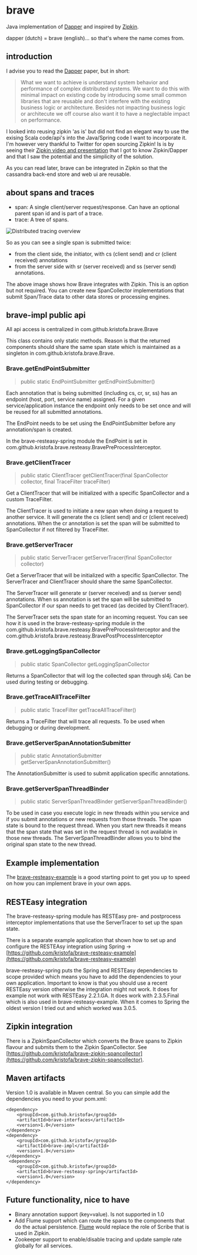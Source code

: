 # brave #


Java implementation of [Dapper](http://research.google.com/pubs/pub36356.html) and inspired by [Zipkin](https://github.com/twitter/zipkin/).

dapper (dutch) = brave (english)... so that's where the name comes from.

## introduction ##

I advise you to read the [Dapper](http://research.google.com/pubs/pub36356.html) paper, but in
short:

> What we want to achieve is understand system behavior and performance of complex distributed systems.
> We want to do this with minimal impact on existing code by introducing some small common libraries that
> are reusable and don't interfere with the existing business logic or architecture. Besides not impacting
> business logic or architecute we off course also want it to have a neglectable impact on performance.

I looked into reusing zipkin 'as is' but did not find an elegant way to use the exising Scala code/api's 
into the Java/Spring code I want to incorporate it.  I'm however very thankful to Twitter for open sourcing
Zipkin! Is is by seeing their [Zipkin video and presentation](http://www.infoq.com/presentations/Zipkin) that
I got to know Zipkin/Dapper and that I saw the potential and the simplicity of the solution.

As you can read later, brave can be integrated in Zipkin so that the cassandra back-end store
and web ui are reusable.

## about spans and traces ##

*   span: A single client/server request/response. Can have an optional parent span id and is part of a trace.
*   trace: A tree of spans.


![Distributed tracing overview](https://raw.github.com/wiki/kristofa/brave/distributed_tracing.png)

So as you can see a single span is submitted twice:

*   from the client side, the initiator, with cs (client send) and cr (client received) annotations 
*   from the server side with sr (server received) and ss (server send) annotations.

The above image shows how Brave integrates with Zipkin. This is an option but not required. You can
create new SpanCollector implementations that submit Span/Trace data to other data stores or processing
engines.

## brave-impl public api ##

All api access is centralized in com.github.kristofa.brave.Brave

This class contains only static methods. Reason is that the returned components should
share the same span state which is maintained as a singleton in com.github.kristofa.brave.Brave.

### Brave.getEndPointSubmitter ###

> public static EndPointSubmitter getEndPointSubmitter()

Each annotation that is being submitted (including cs, cr, sr, ss) has an endpoint 
(host, port, service name) assigned. For a given service/application instance the endpoint 
only needs to be set once and will be reused for all submitted annotations.

The EndPoint needs to be set using the EndPointSubmitter before any annotation/span is
created.

In the brave-resteasy-spring module the EndPoint is set in 
com.github.kristofa.brave.resteasy.BravePreProcessInterceptor.

### Brave.getClientTracer ###

> public static ClientTracer getClientTracer(final SpanCollector collector, final TraceFilter traceFilter)

Get a ClientTracer that will be initialized with a specific SpanCollector and a custom TraceFilter.

The ClientTracer is used to initiate a new span when doing a request to another service. It will generate the cs 
(client send) and cr (client received) annotations. When the cr annotation is set the span 
will be submitted to SpanCollector if not filtered by TraceFilter.


### Brave.getServerTracer ###

> public static ServerTracer getServerTracer(final SpanCollector collector)

Get a ServerTracer that will be initialized with a specific SpanCollector.
The ServerTracer and ClientTracer should share the same SpanCollector.

The ServerTracer will generate sr (server received) and ss (server send) annotations. When ss annotation is set
the span will be submitted to SpanCollector if our span needs to get traced (as decided by ClientTracer).

The ServerTracer sets the span state for an incoming request. You can see how it is
used in the brave-resteasy-spring module in the com.github.kristofa.brave.resteasy.BravePreProcessInterceptor
and the com.github.kristofa.brave.resteasy.BravePostProcessInterceptor

### Brave.getLoggingSpanCollector ###

> public static SpanCollector getLoggingSpanCollector

Returns a SpanCollector that will log the collected span through sl4j. Can be used during
testing or debugging.

### Brave.getTraceAllTraceFilter ###

> public static TraceFilter getTraceAllTraceFilter()

Returns a TraceFilter that will trace all requests. To be used when debugging or
during development.

### Brave.getServerSpanAnnotationSubmitter ###

> public static AnnotationSubmitter getServerSpanAnnotationSubmitter()

The AnnotationSubmitter is used to submit application specific annotations.

### Brave.getServerSpanThreadBinder ###

> public static ServerSpanThreadBinder getServerSpanThreadBinder()

To be used in case you execute logic in new threads within you service and if you submit 
annotations or new requests from those threads.
The span state is bound to the request thread. When you start new threads it means
that the span state that was set in the request thread is not available in those new
threads. The ServerSpanThreadBinder allows you to bind the original span state to the
new thread.

## Example implementation ##

The [brave-resteasy-example](https://github.com/kristofa/brave-resteasy-example) is a good starting point 
to get you up to speed on how you can implement brave in your own apps.

## RESTEasy integration ##

The brave-resteasy-spring module has RESTEasy pre- and postprocess interceptor implementations
that use the ServerTracer to set up the span state.

There is a separate example application that shown how to set up and configure the
RESTEAsy integration using Spring -> [https://github.com/kristofa/brave-resteasy-example](https://github.com/kristofa/brave-resteasy-example)

brave-resteasy-spring puts the Spring and RESTEasy dependencies to scope provided which means you have to
add the dependencies to your own application. Important to know is that you should use a recent RESTEasy version otherwise
the integration might not work. It does for example not work with RESTEasy 2.2.1.GA. It does work with 2.3.5.Final which is
also used in brave-resteasy-example. When it comes to Spring the oldest version I tried out and which worked was 3.0.5. 

## Zipkin integration ##

There is a ZipkinSpanCollector which converts the Brave spans to Zipkin flavour and submits them
to the Zipkin SpanCollector. See [https://github.com/kristofa/brave-zipkin-spancollector](https://github.com/kristofa/brave-zipkin-spancollector).

## Maven artifacts ##

Version 1.0 is available in Maven central. So you can simple add the dependencies you need to your pom.xml:


    <dependency>
        <groupId>com.github.kristofa</groupId>
        <artifactId>brave-interfaces</artifactId>
        <version>1.0</version>
    </dependency>
    <dependency>
        <groupId>com.github.kristofa</groupId>
        <artifactId>brave-impl</artifactId>
        <version>1.0</version>
    </dependency>
     <dependency>
        <groupId>com.github.kristofa</groupId>
        <artifactId>brave-resteasy-spring</artifactId>
        <version>1.0</version>
    </dependency>
    
## Future functionality, nice to have ##

*   Binary annotation support (key=value). Is not supported in 1.0
*   Add Flume support which can route the spans to the components that do the actual persistence. [Flume](https://cwiki.apache.org/FLUME/home.html) would replace the role of Scribe that is used in Zipkin.
*   Zookeeper support to enable/disable tracing and update sample rate globally for all services.

